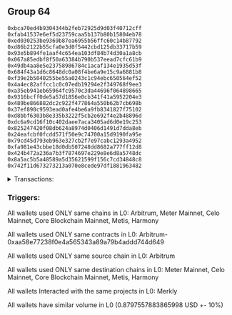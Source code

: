 ## Group 64

```0x1d8a3b4eeab8ccfd57d252b54900efe953a19b7f
0xbca70ed4b9304344b2feb72925d9d03f40712cff
0xfab41537e6ef5d23759caa5b137b80b15804eb78
0xed030253be9369b87ea6955b56ffc60c14b87792
0xd86b2122b55cfa0e3d0f5442cbd125db33717b59
0x93e5b894fe1aaf4c654ea103df84b74d30a1a8cb
0x067a85edbf8f50a63384b790b537eead7cfc61b9
0x49db4aa8e5e23758986784c1acaf134e1935d53f
0x684f43a1d6c8648dc0a08f4be6a9e15c9a6881b8
0xf39e2b5040255be55a0243c1c94ebc650564ef52
0x4a4ec82affcc1c0c07edb19294e2f349768f9ee3
0xa35eb941eb65964fc9570c3da44696f064898665
0x9316bcff0de5a57d1856e0cb341f41a5952204e3
0x489be866882dc2c922f477864a550b62b7cb698b
0x37ef890c9593ead0afe4be6a9fb8341827f75102
0xd8bbf6303b8e335b3222f5cb2e692f4e2b48896d
0xdc6a9cd16f10c402daee7aca3405ad6d0e19c253
0x825247420f08db624a8974d0406d1491d7dda8eb
0x24eafcbf0fcdd571f50e9c74700a15d9190fa95e
0x79cd45d793eb963e327cb2f7e97cabc1293a4952
0xfa981e43cbbe18d0db507248dd8682a777ff12d8
0x424b472a236a7b3f7874697e229e8e6d8a5748dc
0x8a5ac5b5a48589a5d35621599f156c7cd34848c8
0x742f11d673273213a070e8cede97df1881963482
```
<details>
<summary>Transactions:</summary>

Hashes: 

Wallet: 0x1d8a3b4eeab8ccfd57d252b54900efe953a19b7f

       Hash: 0xc077a51d9673b995c8db4a07ee62e2601b8fb456476d43d36a5d12500902e009
         - source chain: Arbitrum
         - destination chain: Meter Mainnet
         - project: Merkly
         - contract: 0xaa58e77238f0e4a565343a89a79b4addd744d649
         - value USD: 0.006605196525
       Hash: 0xaace255c69ac2a94cb3824bf603680ddc416a7542d366e6d3b246d9f14bfe275
         - source chain: Arbitrum
         - destination chain: Celo Mainnet
         - project: Merkly
         - contract: 0xaa58e77238f0e4a565343a89a79b4addd744d649
         - value USD: 0.0008074964137
       Hash: 0x46d36892050c1f425bacec1088b665b293eb86f634b815204ba0e106963ac003
         - source chain: Arbitrum
         - destination chain: Core Blockchain Mainnet
         - project: Merkly
         - contract: 0xaa58e77238f0e4a565343a89a79b4addd744d649
         - value USD: 0.004891479255
       Hash: 0xb21e0c381c6c2d71d8c41029585ea23461c870266cf2f209da46234a4d1de58f
         - source chain: Arbitrum
         - destination chain: Metis
         - project: Merkly
         - contract: 0xaa58e77238f0e4a565343a89a79b4addd744d649
         - value USD: 0.8672995114
       Hash: 0xbcc35312c35478f2efa0b5d661e87a845d06788681ce23ce2bed4a45d3b3464d
         - source chain: Arbitrum
         - destination chain: Harmony
         - project: Merkly
         - contract: 0xaa58e77238f0e4a565343a89a79b4addd744d649
         - value USD: 0.0001521047929
Wallet: 0xbca70ed4b9304344b2feb72925d9d03f40712cff

       Hash:0x6c196ca6b5412adf7e2fa5613d1253cace5c6d1c3655e3a81e3a90a3a62ca1bc
         - source chain: Arbitrum
         - destination chain: Meter Mainnet
         - project: Merkly
         - contract: 0xaa58e77238f0e4a565343a89a79b4addd744d649
         - value USD: 0.006607825086
       Hash:0x4293fa18a9f10eb9a368e206f4976e45ab0138532606ad1aee25cc4113cd8de4
         - source chain: Arbitrum
         - destination chain: Celo Mainnet
         - project: Merkly
         - contract: 0xaa58e77238f0e4a565343a89a79b4addd744d649
         - value USD: 0.0008182378623
       Hash:0x452571bfadf8f8d163aee535eeb381024444796cb5ee2ed02a27be7575a9e0a5
         - source chain: Arbitrum
         - destination chain: Core Blockchain Mainnet
         - project: Merkly
         - contract: 0xaa58e77238f0e4a565343a89a79b4addd744d649
         - value USD: 0.004900559535
       Hash:0xab7ee73a465317e02e5152073234a0dd56640678a48ab105ea2b2b20e113ed3c
         - source chain: Arbitrum
         - destination chain: Harmony
         - project: Merkly
         - contract: 0xaa58e77238f0e4a565343a89a79b4addd744d649
         - value USD: 0.0001521047929
       Hash:0xd81b0efe7750a5b50cfcb4f660c08d53c8d85d4c85630ccd9f10b9bfde226b1f
         - source chain: Arbitrum
         - destination chain: Metis
         - project: Merkly
         - contract: 0xaa58e77238f0e4a565343a89a79b4addd744d649
         - value USD: 0.8669206219
Wallet: 0xfab41537e6ef5d23759caa5b137b80b15804eb78

       Hash:0x504bc6a32f7789538ff2db9a050e7d1d4219fa57aec23a5a8ecc05a575d4df57
         - source chain: Arbitrum
         - destination chain: Meter Mainnet
         - project: Merkly
         - contract: 0xaa58e77238f0e4a565343a89a79b4addd744d649
         - value USD: 0.006603358503
       Hash:0x9c7103480fbd1a1060a873b44e22cf83a6f8d41abf1478015a2dec1e8c4a568e
         - source chain: Arbitrum
         - destination chain: Celo Mainnet
         - project: Merkly
         - contract: 0xaa58e77238f0e4a565343a89a79b4addd744d649
         - value USD: 0.0008071113635
       Hash:0x7af2aaf79ebce1d6962abe2d88a2c2ef32054c8fe883fd327461646839e8885a
         - source chain: Arbitrum
         - destination chain: Core Blockchain Mainnet
         - project: Merkly
         - contract: 0xaa58e77238f0e4a565343a89a79b4addd744d649
         - value USD: 0.004903808855
       Hash:0x6223f6387310d1163bea4a174f23d3a1dfa7050e13876ce59b72f51841c98fa9
         - source chain: Arbitrum
         - destination chain: Metis
         - project: Merkly
         - contract: 0xaa58e77238f0e4a565343a89a79b4addd744d649
         - value USD: 0.8646757802
       Hash:0xdd82b7e2bea41b6917aae5830fd9c5c6922ba4dd9075fe37871deac17446bd46
         - source chain: Arbitrum
         - destination chain: Harmony
         - project: Merkly
         - contract: 0xaa58e77238f0e4a565343a89a79b4addd744d649
         - value USD: 0.0001516882034
Wallet: 0xed030253be9369b87ea6955b56ffc60c14b87792

       Hash:0xec7f6363b805f9629c260d47ceda1f7c3d908d2f764ef415e48a9a7acaf6abf7
         - source chain: Arbitrum
         - destination chain: Meter Mainnet
         - project: Merkly
         - contract: 0xaa58e77238f0e4a565343a89a79b4addd744d649
         - value USD: 0.006603420361
       Hash:0x5abd5cb243b5e2d552f095d190d56ca88e26daadaa84e4ff5882794bbf52115c
         - source chain: Arbitrum
         - destination chain: Celo Mainnet
         - project: Merkly
         - contract: 0xaa58e77238f0e4a565343a89a79b4addd744d649
         - value USD: 0.0008069818448
       Hash:0xcaff6e1e4e6715648e8a1f86089368ae45e7f5f4b7b07ac8a85a0fa66fd4793b
         - source chain: Arbitrum
         - destination chain: Core Blockchain Mainnet
         - project: Merkly
         - contract: 0xaa58e77238f0e4a565343a89a79b4addd744d649
         - value USD: 0.004877009392
       Hash:0xe26fcd4a9e4ede3d3d7fbd778a0c6925746b57214c674acc29d6b8b21d93d2d4
         - source chain: Arbitrum
         - destination chain: Harmony
         - project: Merkly
         - contract: 0xaa58e77238f0e4a565343a89a79b4addd744d649
         - value USD: 0.0001521047929
       Hash:0x354b03b018b79f3c19634e6cb3f1db6e298acbde913389aff54206ee21f53fe6
         - source chain: Arbitrum
         - destination chain: Metis
         - project: Merkly
         - contract: 0xaa58e77238f0e4a565343a89a79b4addd744d649
         - value USD: 0.8653588831
Wallet: 0xd86b2122b55cfa0e3d0f5442cbd125db33717b59

       Hash:0x880e98387cfce01805fdbaff37ad1fbedc656d27a7cda5536e3829a8d8eaa98f
         - source chain: Arbitrum
         - destination chain: Meter Mainnet
         - project: Merkly
         - contract: 0xaa58e77238f0e4a565343a89a79b4addd744d649
         - value USD: 0.006622849585
       Hash:0xc6c879f302c3ec17c40f9a5f56cf92132d15d51f63ceda71293cae2cbf8e3358
         - source chain: Arbitrum
         - destination chain: Celo Mainnet
         - project: Merkly
         - contract: 0xaa58e77238f0e4a565343a89a79b4addd744d649
         - value USD: 0.000812206508
       Hash:0x097036233f4932b644a1f8e6c5f12e4a52dc22b94a34f08233d8ba101f020260
         - source chain: Arbitrum
         - destination chain: Core Blockchain Mainnet
         - project: Merkly
         - contract: 0xaa58e77238f0e4a565343a89a79b4addd744d649
         - value USD: 0.004906799487
       Hash:0x391b6d894355398eb8fd283e94bb7a87d4b99e2a6b38315edf5da7cda6cf1aee
         - source chain: Arbitrum
         - destination chain: Core Blockchain Mainnet
         - project: Merkly
         - contract: 0xaa58e77238f0e4a565343a89a79b4addd744d649
         - value USD: 0.00489054088
       Hash:0x264b8e8622c26061733fd4098f3b0758573cedc4fc4caddae2bffd93d9a5c052
         - source chain: Arbitrum
         - destination chain: Harmony
         - project: Merkly
         - contract: 0xaa58e77238f0e4a565343a89a79b4addd744d649
         - value USD: 0.0001522755016
       Hash:0xb988b7a5d7fcddfa20f81d637ee841d913555487c1731f84ba6be5fa6a724f5f
         - source chain: Arbitrum
         - destination chain: Metis
         - project: Merkly
         - contract: 0xaa58e77238f0e4a565343a89a79b4addd744d649
         - value USD: 0.8659858305
Wallet: 0x93e5b894fe1aaf4c654ea103df84b74d30a1a8cb

       Hash:0x4dc343fa9551f80610ac67f7936a0911a4a46a7dd70611fd1b9343ddb85251d8
         - source chain: Arbitrum
         - destination chain: Meter Mainnet
         - project: Merkly
         - contract: 0xaa58e77238f0e4a565343a89a79b4addd744d649
         - value USD: 0.006603203443
       Hash:0xbdb0678def02f15a44b396b75c3c576f937c61cb9ae7c89e32300d797caa87f0
         - source chain: Arbitrum
         - destination chain: Celo Mainnet
         - project: Merkly
         - contract: 0xaa58e77238f0e4a565343a89a79b4addd744d649
         - value USD: 0.0008078664029
       Hash:0x7fb4e6828e979dd1b09534e50c0c5606174c721e29732e9afac4719992c7b3e1
         - source chain: Arbitrum
         - destination chain: Core Blockchain Mainnet
         - project: Merkly
         - contract: 0xaa58e77238f0e4a565343a89a79b4addd744d649
         - value USD: 0.004877009392
       Hash:0xe542b9ae1c1dce70bb03494a144f555d7a83818469a7ce16a3dfb4ca1c56d4b8
         - source chain: Arbitrum
         - destination chain: Core Blockchain Mainnet
         - project: Merkly
         - contract: 0xaa58e77238f0e4a565343a89a79b4addd744d649
         - value USD: 0.004883718491
       Hash:0xef2749bfec7f02b6cd1f868c56d0add4fb119325262a97e494f7b5cc3a3902a7
         - source chain: Arbitrum
         - destination chain: Metis
         - project: Merkly
         - contract: 0xaa58e77238f0e4a565343a89a79b4addd744d649
         - value USD: 0.8686367369
       Hash:0xd6f53ca5bf165405ece76d2e2eec970f882be36c65b5ef240efad5d95aed10ee
         - source chain: Arbitrum
         - destination chain: Harmony
         - project: Merkly
         - contract: 0xaa58e77238f0e4a565343a89a79b4addd744d649
         - value USD: 0.0001521047929
Wallet: 0x067a85edbf8f50a63384b790b537eead7cfc61b9

       Hash:0xb94d9991c763bc085608d97a9e50fb72f5065bf99b2733470e962b94ab043936
         - source chain: Arbitrum
         - destination chain: Meter Mainnet
         - project: Merkly
         - contract: 0xaa58e77238f0e4a565343a89a79b4addd744d649
         - value USD: 0.006603203443
       Hash:0x72311706c7e48c91c7a8798963abaf16999ed5aee89fdc26064577afc0d0790b
         - source chain: Arbitrum
         - destination chain: Celo Mainnet
         - project: Merkly
         - contract: 0xaa58e77238f0e4a565343a89a79b4addd744d649
         - value USD: 0.0008205486246
       Hash:0xbffb663e918310eadb216ec2f1c350681f861e7255e973fb4aef7f4be6defd39
         - source chain: Arbitrum
         - destination chain: Core Blockchain Mainnet
         - project: Merkly
         - contract: 0xaa58e77238f0e4a565343a89a79b4addd744d649
         - value USD: 0.004903808855
       Hash:0xb64e2b73edb68159ef7089fdc36b7a8321e76c8fd2a90b2c3acfab8899edfef7
         - source chain: Arbitrum
         - destination chain: Core Blockchain Mainnet
         - project: Merkly
         - contract: 0xaa58e77238f0e4a565343a89a79b4addd744d649
         - value USD: 0.004896886077
       Hash:0xd5c210e53135649dc296b8d6c9bbf2dcce84c06493148807ef8a5399dc51e200
         - source chain: Arbitrum
         - destination chain: Metis
         - project: Merkly
         - contract: 0xaa58e77238f0e4a565343a89a79b4addd744d649
         - value USD: 0.8670656319
       Hash:0xc604648a4c323a18015fc8abb1cff0f2b0057d55890c00309631e8cb27334774
         - source chain: Arbitrum
         - destination chain: Harmony
         - project: Merkly
         - contract: 0xaa58e77238f0e4a565343a89a79b4addd744d649
         - value USD: 0.0001518438297
Wallet: 0x49db4aa8e5e23758986784c1acaf134e1935d53f

       Hash:0xa90b312b6ae4ffa4d1b9a5bff50e4b6df88cf20c2bee6159b6c0e4139bf74de4
         - source chain: Arbitrum
         - destination chain: Meter Mainnet
         - project: Merkly
         - contract: 0xaa58e77238f0e4a565343a89a79b4addd744d649
         - value USD: 0.006612382089
       Hash:0xfb94a1abf3f07035807d9f68fd2a90a9de8d52a9525b8ee968b4eefa18957460
         - source chain: Arbitrum
         - destination chain: Celo Mainnet
         - project: Merkly
         - contract: 0xaa58e77238f0e4a565343a89a79b4addd744d649
         - value USD: 0.0008174924704
       Hash:0xbb8557292152e3ff0a401c3d3f38cf6017c358cb2d1e8b71e988a5e969101b43
         - source chain: Arbitrum
         - destination chain: Core Blockchain Mainnet
         - project: Merkly
         - contract: 0xaa58e77238f0e4a565343a89a79b4addd744d649
         - value USD: 0.004900017328
       Hash:0xd80d6c0111621baa2d38bfaecb2bcc58418dedb0606d4591cde35c3822570ab0
         - source chain: Arbitrum
         - destination chain: Core Blockchain Mainnet
         - project: Merkly
         - contract: 0xaa58e77238f0e4a565343a89a79b4addd744d649
         - value USD: 0.004892641143
       Hash:0xf622d531c80fc70f8564d73c470207f1a424585816b803fe71f7911508fa64c7
         - source chain: Arbitrum
         - destination chain: Harmony
         - project: Merkly
         - contract: 0xaa58e77238f0e4a565343a89a79b4addd744d649
         - value USD: 0.0001521047929
       Hash:0x6bbe15253069e98eba1cb97b2878ad21935127b3ceb7b10037b04b4ffc90831a
         - source chain: Arbitrum
         - destination chain: Metis
         - project: Merkly
         - contract: 0xaa58e77238f0e4a565343a89a79b4addd744d649
         - value USD: 0.8643086142
Wallet: 0x684f43a1d6c8648dc0a08f4be6a9e15c9a6881b8

       Hash:0xe315200d70bee9dcb2f52633803fca7e23f57d97113aea4aacb98b1c540caaf8
         - source chain: Arbitrum
         - destination chain: Meter Mainnet
         - project: Merkly
         - contract: 0xaa58e77238f0e4a565343a89a79b4addd744d649
         - value USD: 0.006612382089
       Hash:0x4ae2cd58b9979bd15033b7d504820967500df48bf7d2d25240400bf76be9db1b
         - source chain: Arbitrum
         - destination chain: Celo Mainnet
         - project: Merkly
         - contract: 0xaa58e77238f0e4a565343a89a79b4addd744d649
         - value USD: 0.0008191727058
       Hash:0xa6136f5a1aa2eedb8fa866395fcd1ee9bc3a278688c140ba239a800cde68840a
         - source chain: Arbitrum
         - destination chain: Core Blockchain Mainnet
         - project: Merkly
         - contract: 0xaa58e77238f0e4a565343a89a79b4addd744d649
         - value USD: 0.004908975211
       Hash:0x85a949d9ca1543a1c19ef2219048d8bc5e26b2dbde9af7d9baa1879d0126b936
         - source chain: Arbitrum
         - destination chain: Core Blockchain Mainnet
         - project: Merkly
         - contract: 0xaa58e77238f0e4a565343a89a79b4addd744d649
         - value USD: 0.004900278761
       Hash:0xee1df023911c28cfd3fb5e8db37b782f80a9f5a10965ca60e86a74ba9e24c301
         - source chain: Arbitrum
         - destination chain: Metis
         - project: Merkly
         - contract: 0xaa58e77238f0e4a565343a89a79b4addd744d649
         - value USD: 0.8642912093
       Hash:0x320705482521a7196aa807a207adf37fb47676c630e29be132ec2595d85e36c4
         - source chain: Arbitrum
         - destination chain: Harmony
         - project: Merkly
         - contract: 0xaa58e77238f0e4a565343a89a79b4addd744d649
         - value USD: 0.0001518438297
Wallet: 0xf39e2b5040255be55a0243c1c94ebc650564ef52

       Hash:0xff385a35680bc0a925d8383e487c06d84ac2fc6af59794a192b12ebe6e96fbe9
         - source chain: Arbitrum
         - destination chain: Meter Mainnet
         - project: Merkly
         - contract: 0xaa58e77238f0e4a565343a89a79b4addd744d649
         - value USD: 0.006612382089
       Hash:0x7109efabbd62596c648fa1ad6b66db09273559245cb8e9fa3955f617d6d42cc8
         - source chain: Arbitrum
         - destination chain: Celo Mainnet
         - project: Merkly
         - contract: 0xaa58e77238f0e4a565343a89a79b4addd744d649
         - value USD: 0.0008076852155
       Hash:0xb8a7c7bccab6075224961ee655e535d4688f6da25bfda962d841377f5e8c8e48
         - source chain: Arbitrum
         - destination chain: Core Blockchain Mainnet
         - project: Merkly
         - contract: 0xaa58e77238f0e4a565343a89a79b4addd744d649
         - value USD: 0.004897330888
       Hash:0xd06a9f8f9072905af8f680b421c5c86c9be07e38e3ac5966df2281c55d4fad4f
         - source chain: Arbitrum
         - destination chain: Core Blockchain Mainnet
         - project: Merkly
         - contract: 0xaa58e77238f0e4a565343a89a79b4addd744d649
         - value USD: 0.004906799487
       Hash:0x957093e42f77ce162eb8b6641c912930bd6efcbeef32cc4727e0db9320e1b6ca
         - source chain: Arbitrum
         - destination chain: Metis
         - project: Merkly
         - contract: 0xaa58e77238f0e4a565343a89a79b4addd744d649
         - value USD: 0.8675255364
       Hash:0x4390a52c4a78ce24e973a9bed775f0f98814f88315192730f04dda2a2535403d
         - source chain: Arbitrum
         - destination chain: Harmony
         - project: Merkly
         - contract: 0xaa58e77238f0e4a565343a89a79b4addd744d649
         - value USD: 0.0001518438297
Wallet: 0x4a4ec82affcc1c0c07edb19294e2f349768f9ee3

       Hash:0x669bbf076b9898937362557a7b9f5e2ace28e01346250e378903306bb3548e84
         - source chain: Arbitrum
         - destination chain: Meter Mainnet
         - project: Merkly
         - contract: 0xaa58e77238f0e4a565343a89a79b4addd744d649
         - value USD: 0.006607825086
       Hash:0xe3d420f708706535cb7d7979127b24c546d3a83c24d642bfbfe616ef1e752d4f
         - source chain: Arbitrum
         - destination chain: Celo Mainnet
         - project: Merkly
         - contract: 0xaa58e77238f0e4a565343a89a79b4addd744d649
         - value USD: 0.0008139866937
       Hash:0x5e5e8f341f7a8b5794a5a743db65781292d4486dd3f0a69ec66a9ddfd1355eff
         - source chain: Arbitrum
         - destination chain: Core Blockchain Mainnet
         - project: Merkly
         - contract: 0xaa58e77238f0e4a565343a89a79b4addd744d649
         - value USD: 0.004900559535
       Hash:0xc9a0b2a838d75f9e5b34e205a788e8f3dfda17b0eef308222406eff52bd42ee4
         - source chain: Arbitrum
         - destination chain: Core Blockchain Mainnet
         - project: Merkly
         - contract: 0xaa58e77238f0e4a565343a89a79b4addd744d649
         - value USD: 0.004897013778
       Hash:0x8d1ab7cd74236210f5250f35f66f5518e4cef230f78a3c008e787e66648953e2
         - source chain: Arbitrum
         - destination chain: Metis
         - project: Merkly
         - contract: 0xaa58e77238f0e4a565343a89a79b4addd744d649
         - value USD: 0.8643086142
       Hash:0xc2b38160df74e6100968fd78e38d7e0fe68a604c731db6fedc665b7ad030c0d0
         - source chain: Arbitrum
         - destination chain: Harmony
         - project: Merkly
         - contract: 0xaa58e77238f0e4a565343a89a79b4addd744d649
         - value USD: 0.0001516882034
Wallet: 0xa35eb941eb65964fc9570c3da44696f064898665

       Hash:0x48d1e06fbf7ef1ead2b23910687bbf21a89bf216e5f08e0f9247e7ec5fd609f5
         - source chain: Arbitrum
         - destination chain: Meter Mainnet
         - project: Merkly
         - contract: 0xaa58e77238f0e4a565343a89a79b4addd744d649
         - value USD: 0.006607825086
       Hash:0xe024e7de99edec31801dfd196534888455d2e63071b7823bf1ecd9d63e93c099
         - source chain: Arbitrum
         - destination chain: Celo Mainnet
         - project: Merkly
         - contract: 0xaa58e77238f0e4a565343a89a79b4addd744d649
         - value USD: 0.0008205486246
       Hash:0x63158ccf1b063474276a377ecddf2060b72125517d0c98ad8d725bb845a46a56
         - source chain: Arbitrum
         - destination chain: Core Blockchain Mainnet
         - project: Merkly
         - contract: 0xaa58e77238f0e4a565343a89a79b4addd744d649
         - value USD: 0.004904638041
       Hash:0x7fcb7e78d23257f73bd357306db9f6b278622d0c015eb27a9b41bf23f6823aba
         - source chain: Arbitrum
         - destination chain: Core Blockchain Mainnet
         - project: Merkly
         - contract: 0xaa58e77238f0e4a565343a89a79b4addd744d649
         - value USD: 0.00490513108
       Hash:0x261e76ace33e7706fc862c21ea71f1329aa1a3ca93beb1f0d9454c0384c44d87
         - source chain: Arbitrum
         - destination chain: Harmony
         - project: Merkly
         - contract: 0xaa58e77238f0e4a565343a89a79b4addd744d649
         - value USD: 0.0001521047929
       Hash:0x6bc3e7b68cb1422b07ceb74724c14bba061ccc721fb44c2d85b856c2cc715806
         - source chain: Arbitrum
         - destination chain: Metis
         - project: Merkly
         - contract: 0xaa58e77238f0e4a565343a89a79b4addd744d649
         - value USD: 0.8652724451
Wallet: 0x9316bcff0de5a57d1856e0cb341f41a5952204e3

       Hash:0x9a4e632ac2b28f4e8f3b2329ffc5f7315edf929aec2640b5a0d01c77cb315107
         - source chain: Arbitrum
         - destination chain: Meter Mainnet
         - project: Merkly
         - contract: 0xaa58e77238f0e4a565343a89a79b4addd744d649
         - value USD: 0.006607825086
       Hash:0xdbdf64ff06a0135055f2c5c948f76697bcd93b55798dd336967398e06f0a412a
         - source chain: Arbitrum
         - destination chain: Celo Mainnet
         - project: Merkly
         - contract: 0xaa58e77238f0e4a565343a89a79b4addd744d649
         - value USD: 0.0008090058865
       Hash:0xfc53a7b6581a5a511039d5e120f25a5b36631f50d860d59833a4215592e1faae
         - source chain: Arbitrum
         - destination chain: Core Blockchain Mainnet
         - project: Merkly
         - contract: 0xaa58e77238f0e4a565343a89a79b4addd744d649
         - value USD: 0.004899659378
       Hash:0x301f5b23ec464c615d971bc0663c3ccdd6e1d1d0daa285bf98d8579562c1dbd5
         - source chain: Arbitrum
         - destination chain: Core Blockchain Mainnet
         - project: Merkly
         - contract: 0xaa58e77238f0e4a565343a89a79b4addd744d649
         - value USD: 0.004875955751
       Hash:0xaee717e1830c4aa3abc748fed1611c676c4befe1610cb8e9f66f4b4fe96a8408
         - source chain: Arbitrum
         - destination chain: Harmony
         - project: Merkly
         - contract: 0xaa58e77238f0e4a565343a89a79b4addd744d649
         - value USD: 0.0001518438297
       Hash:0xb44241cb0e61ef6af2f3c5493a87ce80df54bd4e623a7357fd82856d0c48e1c9
         - source chain: Arbitrum
         - destination chain: Metis
         - project: Merkly
         - contract: 0xaa58e77238f0e4a565343a89a79b4addd744d649
         - value USD: 0.8672125097
Wallet: 0x489be866882dc2c922f477864a550b62b7cb698b

       Hash:0xa91a73f0be50e5e20e48f11355bff2f495a49a4a56d114f53a65dd1826a1b5e1
         - source chain: Arbitrum
         - destination chain: Meter Mainnet
         - project: Merkly
         - contract: 0xaa58e77238f0e4a565343a89a79b4addd744d649
         - value USD: 0.006603358503
       Hash:0x3dde63343af4b7de427bae28bb19dd49fcd7287981fdd30f9b373cd040155cb2
         - source chain: Arbitrum
         - destination chain: Celo Mainnet
         - project: Merkly
         - contract: 0xaa58e77238f0e4a565343a89a79b4addd744d649
         - value USD: 0.0008060546963
       Hash:0xe65f064d1c54543871430872e52850135e83f2f80b5256a2e078aeccfb7079ec
         - source chain: Arbitrum
         - destination chain: Core Blockchain Mainnet
         - project: Merkly
         - contract: 0xaa58e77238f0e4a565343a89a79b4addd744d649
         - value USD: 0.004876139166
       Hash:0x690724516dbf1c051c03fd1d499953241f959cc2c56c92b1fa5a26ef7d975fea
         - source chain: Arbitrum
         - destination chain: Core Blockchain Mainnet
         - project: Merkly
         - contract: 0xaa58e77238f0e4a565343a89a79b4addd744d649
         - value USD: 0.004875243892
       Hash:0x8143707f545f91a69224b0eaa7322c9799fb86a7c560aaf04d1dfa2ade569ec2
         - source chain: Arbitrum
         - destination chain: Harmony
         - project: Merkly
         - contract: 0xaa58e77238f0e4a565343a89a79b4addd744d649
         - value USD: 0.0001522755016
       Hash:0xc0380c28e78b9d8a70b023abaf4e443e137879772e2b83809f4daf63ef4a0cca
         - source chain: Arbitrum
         - destination chain: Metis
         - project: Merkly
         - contract: 0xaa58e77238f0e4a565343a89a79b4addd744d649
         - value USD: 0.8638627606
Wallet: 0x37ef890c9593ead0afe4be6a9fb8341827f75102

       Hash:0xe5219af5cdbc7a36bcae783ff15731bc56527ef457e80cefd7f9b3064b8792df
         - source chain: Arbitrum
         - destination chain: Meter Mainnet
         - project: Merkly
         - contract: 0xaa58e77238f0e4a565343a89a79b4addd744d649
         - value USD: 0.006603358503
       Hash:0x72949a9c95ff1e65054fd3808b2a565b915cf6baf4f007143ca042ecc3fda4e3
         - source chain: Arbitrum
         - destination chain: Celo Mainnet
         - project: Merkly
         - contract: 0xaa58e77238f0e4a565343a89a79b4addd744d649
         - value USD: 0.0008174924704
       Hash:0xa9f3ec6eef744281b8d35ccb59d5a112969ef4933a52c850215c930af8520506
         - source chain: Arbitrum
         - destination chain: Core Blockchain Mainnet
         - project: Merkly
         - contract: 0xaa58e77238f0e4a565343a89a79b4addd744d649
         - value USD: 0.004908975211
       Hash:0xd51391cc37d31b55a73b46323da5f7567885a8049e886673074d87c0e55498bf
         - source chain: Arbitrum
         - destination chain: Core Blockchain Mainnet
         - project: Merkly
         - contract: 0xaa58e77238f0e4a565343a89a79b4addd744d649
         - value USD: 0.004880466203
       Hash:0xa6c76b7522b76116be3719ce93b5bedafde2dcd6bb88f1b935761b12bb9c9d5a
         - source chain: Arbitrum
         - destination chain: Harmony
         - project: Merkly
         - contract: 0xaa58e77238f0e4a565343a89a79b4addd744d649
         - value USD: 0.0001522755016
       Hash:0xaea0ed6b6ff06e047985e31f858c6b533292ad002b5ba09f9467726adff3969a
         - source chain: Arbitrum
         - destination chain: Metis
         - project: Merkly
         - contract: 0xaa58e77238f0e4a565343a89a79b4addd744d649
         - value USD: 0.8670656319
Wallet: 0xd8bbf6303b8e335b3222f5cb2e692f4e2b48896d

       Hash:0x03b3af81f381a4c2b259d930be2679245786937519692b81b60630c05e04b267
         - source chain: Arbitrum
         - destination chain: Meter Mainnet
         - project: Merkly
         - contract: 0xaa58e77238f0e4a565343a89a79b4addd744d649
         - value USD: 0.00660644252
       Hash:0xad2542b961630e982849367619d5e09e3a517d9fbf8d1c1d45509a2fb5a6cd45
         - source chain: Arbitrum
         - destination chain: Celo Mainnet
         - project: Merkly
         - contract: 0xaa58e77238f0e4a565343a89a79b4addd744d649
         - value USD: 0.0008069818448
       Hash:0x203233b10154bb5268c3a0deb432b87942d7783c929fa5fbe582066aee9c474d
         - source chain: Arbitrum
         - destination chain: Core Blockchain Mainnet
         - project: Merkly
         - contract: 0xaa58e77238f0e4a565343a89a79b4addd744d649
         - value USD: 0.00489054088
       Hash:0xdb9e4137b5947aa571c08fea326f219546ed3c495ab28fab4844d55ed8009db2
         - source chain: Arbitrum
         - destination chain: Core Blockchain Mainnet
         - project: Merkly
         - contract: 0xaa58e77238f0e4a565343a89a79b4addd744d649
         - value USD: 0.004890555971
       Hash:0x188f1d56155bdc7e9737dd437899d273a29b2c21ae01c80f93f19a9c27c8e38d
         - source chain: Arbitrum
         - destination chain: Harmony
         - project: Merkly
         - contract: 0xaa58e77238f0e4a565343a89a79b4addd744d649
         - value USD: 0.0001521047929
       Hash:0x649578b6f421b6ec25927ca4675f43231d64937adb0dc94de33af954fda9d04c
         - source chain: Arbitrum
         - destination chain: Metis
         - project: Merkly
         - contract: 0xaa58e77238f0e4a565343a89a79b4addd744d649
         - value USD: 0.8658908086
Wallet: 0xdc6a9cd16f10c402daee7aca3405ad6d0e19c253

       Hash:0x5a6037a4a27e4e3e98794239320e3769f16834d155bc7eddd56cce928eadd8fd
         - source chain: Arbitrum
         - destination chain: Meter Mainnet
         - project: Merkly
         - contract: 0xaa58e77238f0e4a565343a89a79b4addd744d649
         - value USD: 0.00660644252
       Hash:0xfaecd62e723657aa58170ca09ba2f68d0ad926c15fb48a53ecf1b04b9a09dabf
         - source chain: Arbitrum
         - destination chain: Celo Mainnet
         - project: Merkly
         - contract: 0xaa58e77238f0e4a565343a89a79b4addd744d649
         - value USD: 0.0008150211867
       Hash:0x4e1d8b44f346e0b7e629d812cfe6166f5e68f233110ddd7518ce3694a57102af
         - source chain: Arbitrum
         - destination chain: Core Blockchain Mainnet
         - project: Merkly
         - contract: 0xaa58e77238f0e4a565343a89a79b4addd744d649
         - value USD: 0.00490513108
       Hash:0xf9b4abe315561921981a48d700e24b110ea942b99156fa23ed9eb723f52ee6e1
         - source chain: Arbitrum
         - destination chain: Core Blockchain Mainnet
         - project: Merkly
         - contract: 0xaa58e77238f0e4a565343a89a79b4addd744d649
         - value USD: 0.004899584515
       Hash:0x050472b99a76d18052d61e34d8f9c537d624b61574a78ad3cf4b6685f69fc883
         - source chain: Arbitrum
         - destination chain: Metis
         - project: Merkly
         - contract: 0xaa58e77238f0e4a565343a89a79b4addd744d649
         - value USD: 0.877090888
       Hash:0x1aab69df569f26732126523a24837dcc1a124e1104ff2dacfe6bf9d577403851
         - source chain: Arbitrum
         - destination chain: Harmony
         - project: Merkly
         - contract: 0xaa58e77238f0e4a565343a89a79b4addd744d649
         - value USD: 0.0001522755016
Wallet: 0x825247420f08db624a8974d0406d1491d7dda8eb

       Hash:0x5285c89d8ed6242cb2fb1197a40c08fb283d8f7b067e91cde954656f86918f63
         - source chain: Arbitrum
         - destination chain: Meter Mainnet
         - project: Merkly
         - contract: 0xaa58e77238f0e4a565343a89a79b4addd744d649
         - value USD: 0.006603420361
       Hash:0x3e91403ff49009402991d1b09aae38a8b39521d3d275385ed413c97159049e71
         - source chain: Arbitrum
         - destination chain: Celo Mainnet
         - project: Merkly
         - contract: 0xaa58e77238f0e4a565343a89a79b4addd744d649
         - value USD: 0.0008076852155
       Hash:0xdaff89151f4c2b9bbf3f156c4ef675741c64162e0388483e14fbdaed4e1b4e66
         - source chain: Arbitrum
         - destination chain: Core Blockchain Mainnet
         - project: Merkly
         - contract: 0xaa58e77238f0e4a565343a89a79b4addd744d649
         - value USD: 0.004901510452
       Hash:0xfc5194fdd3caf02a0e59f224a96ced9f70cebf3a3844a5bde653de3aef1274f6
         - source chain: Arbitrum
         - destination chain: Core Blockchain Mainnet
         - project: Merkly
         - contract: 0xaa58e77238f0e4a565343a89a79b4addd744d649
         - value USD: 0.004899400555
       Hash:0x8a8a17f802749b3a14803cb1bc0bc9857f384eb7353fa8c35f99637cfbe86f33
         - source chain: Arbitrum
         - destination chain: Metis
         - project: Merkly
         - contract: 0xaa58e77238f0e4a565343a89a79b4addd744d649
         - value USD: 0.8775307411
       Hash:0xd711fbe9b1a97fa749997915df38cf5d36f050599c26c9fa80a31ba511f1ddd5
         - source chain: Arbitrum
         - destination chain: Harmony
         - project: Merkly
         - contract: 0xaa58e77238f0e4a565343a89a79b4addd744d649
         - value USD: 0.0001516882034
Wallet: 0x24eafcbf0fcdd571f50e9c74700a15d9190fa95e

       Hash:0x8137673c1bc8b8ae87f3459a9f5aff3e13b80574941cce7e742f2ca7fe183040
         - source chain: Arbitrum
         - destination chain: Meter Mainnet
         - project: Merkly
         - contract: 0xaa58e77238f0e4a565343a89a79b4addd744d649
         - value USD: 0.006604082522
       Hash:0xe6c642ed30cc9f0eccfd1c5ff35eb833e6ab1c906d6b957dadb9d6eb2be2ca0c
         - source chain: Arbitrum
         - destination chain: Celo Mainnet
         - project: Merkly
         - contract: 0xaa58e77238f0e4a565343a89a79b4addd744d649
         - value USD: 0.0008159191072
       Hash:0x5ac786dad3581749949d105ce06b051b390814a51c7f2f336307c8e3e90bb4c9
         - source chain: Arbitrum
         - destination chain: Core Blockchain Mainnet
         - project: Merkly
         - contract: 0xaa58e77238f0e4a565343a89a79b4addd744d649
         - value USD: 0.004901510452
       Hash:0x3c8d09dadae3606712594ae0a68b4882e03df1b0576f19e1267dbbd0f7c76d43
         - source chain: Arbitrum
         - destination chain: Core Blockchain Mainnet
         - project: Merkly
         - contract: 0xaa58e77238f0e4a565343a89a79b4addd744d649
         - value USD: 0.004911103179
       Hash:0x860474059e4daf89b3aae4e46ca07233c0905059e45e5fc3f477803a86518223
         - source chain: Arbitrum
         - destination chain: Harmony
         - project: Merkly
         - contract: 0xaa58e77238f0e4a565343a89a79b4addd744d649
         - value USD: 0.0001522755016
       Hash:0x917baa7da8c1dadb29f46bd1bd4de8393fb32b042a4d737721a91616b06f01bf
         - source chain: Arbitrum
         - destination chain: Metis
         - project: Merkly
         - contract: 0xaa58e77238f0e4a565343a89a79b4addd744d649
         - value USD: 0.8672995114
Wallet: 0x79cd45d793eb963e327cb2f7e97cabc1293a4952

       Hash:0x3b3187ebecdc7dc3655bbe7336e8ed98f031baface6518a590a476618e84065f
         - source chain: Arbitrum
         - destination chain: Meter Mainnet
         - project: Merkly
         - contract: 0xaa58e77238f0e4a565343a89a79b4addd744d649
         - value USD: 0.006604082522
       Hash:0xd199902e68fb170a978ba3197645609aefbbcc4af90bfac1d4e8435b9e9dae7b
         - source chain: Arbitrum
         - destination chain: Celo Mainnet
         - project: Merkly
         - contract: 0xaa58e77238f0e4a565343a89a79b4addd744d649
         - value USD: 0.0008090401227
       Hash:0x04a22a29b636707f2c98cde128066f731b7641928b7eef7802978f361642c482
         - source chain: Arbitrum
         - destination chain: Core Blockchain Mainnet
         - project: Merkly
         - contract: 0xaa58e77238f0e4a565343a89a79b4addd744d649
         - value USD: 0.004891344338
       Hash:0x8a2052e2aa2381e6fd5d97aaceae4972ddc19bfe1b38818e4eeaedb8dfb3f17e
         - source chain: Arbitrum
         - destination chain: Core Blockchain Mainnet
         - project: Merkly
         - contract: 0xaa58e77238f0e4a565343a89a79b4addd744d649
         - value USD: 0.00487977024
       Hash:0x93f2bf46ad18ed018edda93aac18958e805e0129b7f2756bf537c9930225ffe6
         - source chain: Arbitrum
         - destination chain: Harmony
         - project: Merkly
         - contract: 0xaa58e77238f0e4a565343a89a79b4addd744d649
         - value USD: 0.0001522755016
       Hash:0x7138e94ae04190ef6890cf4c14d6b5b3e0618a2c6d8f9eeb00264c2249bbe714
         - source chain: Arbitrum
         - destination chain: Metis
         - project: Merkly
         - contract: 0xaa58e77238f0e4a565343a89a79b4addd744d649
         - value USD: 0.8641712657
Wallet: 0xfa981e43cbbe18d0db507248dd8682a777ff12d8

       Hash:0x857ff27ce55931c3bdf1c848d02b3a9fc820b9af488450a62a3f3924974f56f8
         - source chain: Arbitrum
         - destination chain: Meter Mainnet
         - project: Merkly
         - contract: 0xaa58e77238f0e4a565343a89a79b4addd744d649
         - value USD: 0.006601430841
       Hash:0x0d72aa1d14e8115e221c39e34f490b737da030b79e827b3d83a697db71fbc852
         - source chain: Arbitrum
         - destination chain: Celo Mainnet
         - project: Merkly
         - contract: 0xaa58e77238f0e4a565343a89a79b4addd744d649
         - value USD: 0.0008206264265
       Hash:0xa0ca03c79cdf4e35f6f292687ae5741dabc1d8ded8b5f7fb069c0e8a69983634
         - source chain: Arbitrum
         - destination chain: Core Blockchain Mainnet
         - project: Merkly
         - contract: 0xaa58e77238f0e4a565343a89a79b4addd744d649
         - value USD: 0.004894598327
       Hash:0xeed6a63847cf47fb33a13f4c244e41b22254ff20fd7730958d3aeb94f2d82877
         - source chain: Arbitrum
         - destination chain: Core Blockchain Mainnet
         - project: Merkly
         - contract: 0xaa58e77238f0e4a565343a89a79b4addd744d649
         - value USD: 0.004887249462
       Hash:0x016e166a7cf8fadb41c47b4202960f4d1c0f72d606f1d8ca9ac19dd6fb00b69f
         - source chain: Arbitrum
         - destination chain: Metis
         - project: Merkly
         - contract: 0xaa58e77238f0e4a565343a89a79b4addd744d649
         - value USD: 0.8774060542
       Hash:0xc1bbf2abb30479c4edbf04820b5bbe6fcbbc41bd2ddca7b4c6436fd7fcd99932
         - source chain: Arbitrum
         - destination chain: Harmony
         - project: Merkly
         - contract: 0xaa58e77238f0e4a565343a89a79b4addd744d649
         - value USD: 0.0001521047929
Wallet: 0x424b472a236a7b3f7874697e229e8e6d8a5748dc

       Hash:0x892476b3674d324a1ef00eaff581e3e240107117005b43af4938c2451b15c88c
         - source chain: Arbitrum
         - destination chain: Meter Mainnet
         - project: Merkly
         - contract: 0xaa58e77238f0e4a565343a89a79b4addd744d649
         - value USD: 0.006601430841
       Hash:0xea242abad83fd3750250cbb799bb5ed9242fa0c0ceea0f1a1a35ccc4ab69f171
         - source chain: Arbitrum
         - destination chain: Celo Mainnet
         - project: Merkly
         - contract: 0xaa58e77238f0e4a565343a89a79b4addd744d649
         - value USD: 0.0008144506607
       Hash:0xb1ce35f8ae6420ae3a8eda5c5ded1b9a96c438cda8e887db8e51c235ef5c366d
         - source chain: Arbitrum
         - destination chain: Core Blockchain Mainnet
         - project: Merkly
         - contract: 0xaa58e77238f0e4a565343a89a79b4addd744d649
         - value USD: 0.004874073893
       Hash:0x52a7525095125886ebde3cae4c4a3f845a6911c1ffdcf21a4b5362ce06fc04be
         - source chain: Arbitrum
         - destination chain: Core Blockchain Mainnet
         - project: Merkly
         - contract: 0xaa58e77238f0e4a565343a89a79b4addd744d649
         - value USD: 0.004874073893
       Hash:0xe955ac89add6e4011ce2e631cfc09151f4742b6a805fad4371db926128aa9e26
         - source chain: Arbitrum
         - destination chain: Harmony
         - project: Merkly
         - contract: 0xaa58e77238f0e4a565343a89a79b4addd744d649
         - value USD: 0.0001522755016
       Hash:0x7c5d199769317e6a17457723874c25dc43537bf479b020e95f77cb5946dd6e2d
         - source chain: Arbitrum
         - destination chain: Metis
         - project: Merkly
         - contract: 0xaa58e77238f0e4a565343a89a79b4addd744d649
         - value USD: 0.867237679
Wallet: 0x8a5ac5b5a48589a5d35621599f156c7cd34848c8

       Hash:0xc67ee44f490a9ac2dee66b328b8786b497e4aeb94ac6e8c069f41479aeac9a6d
         - source chain: Arbitrum
         - destination chain: Meter Mainnet
         - project: Merkly
         - contract: 0xaa58e77238f0e4a565343a89a79b4addd744d649
         - value USD: 0.006603927301
       Hash:0x52fa05300d49de1fdafbe495f150fc51a0ed8d7771ba1742c6b235f57e95177b
         - source chain: Arbitrum
         - destination chain: Celo Mainnet
         - project: Merkly
         - contract: 0xaa58e77238f0e4a565343a89a79b4addd744d649
         - value USD: 0.0008082274752
       Hash:0x47736c5e9b4735d491f3d90290a893f0bd6088aaa4297bd603efedaf39d0d571
         - source chain: Arbitrum
         - destination chain: Core Blockchain Mainnet
         - project: Merkly
         - contract: 0xaa58e77238f0e4a565343a89a79b4addd744d649
         - value USD: 0.004906799487
       Hash:0x52e136377d116ad5bc208ea33dda8c1e1f275d860c03eb3584e08b2deb3e4a54
         - source chain: Arbitrum
         - destination chain: Core Blockchain Mainnet
         - project: Merkly
         - contract: 0xaa58e77238f0e4a565343a89a79b4addd744d649
         - value USD: 0.00489054088
       Hash:0x6d12f7ac599eca40f56a92efe4724572371381831ced3bb42887416172214fa0
         - source chain: Arbitrum
         - destination chain: Metis
         - project: Merkly
         - contract: 0xaa58e77238f0e4a565343a89a79b4addd744d649
         - value USD: 0.8697034997
       Hash:0xa1321bd7d3f9d0f16bd19fb6a83316e23b9444f0b678e8228797850b1d64985c
         - source chain: Arbitrum
         - destination chain: Harmony
         - project: Merkly
         - contract: 0xaa58e77238f0e4a565343a89a79b4addd744d649
         - value USD: 0.0001516882034
Wallet: 0x742f11d673273213a070e8cede97df1881963482

       Hash:0xb877af9a1ae3b03203b7131577c91ad5a1105257362f97894a6c90ef052771b1
         - source chain: Arbitrum
         - destination chain: Meter Mainnet
         - project: Merkly
         - contract: 0xaa58e77238f0e4a565343a89a79b4addd744d649
         - value USD: 0.006603927301
       Hash:0x3609f7aa384b0c0808fd54531bcfb706b0b3b4ac1cb89fc3e7e1d2bde78c43a4
         - source chain: Arbitrum
         - destination chain: Celo Mainnet
         - project: Merkly
         - contract: 0xaa58e77238f0e4a565343a89a79b4addd744d649
         - value USD: 0.0008067034483
       Hash:0xfccdaedee4e2488c7e857d03b2277d504655d4e8267b06496fefab2f4e83087d
         - source chain: Arbitrum
         - destination chain: Core Blockchain Mainnet
         - project: Merkly
         - contract: 0xaa58e77238f0e4a565343a89a79b4addd744d649
         - value USD: 0.004904865008
       Hash:0x75290fd87e05eeab76710916188106dc2dfaa4a8d23d8c2375b5f652f435ce8e
         - source chain: Arbitrum
         - destination chain: Core Blockchain Mainnet
         - project: Merkly
         - contract: 0xaa58e77238f0e4a565343a89a79b4addd744d649
         - value USD: 0.00487977024
       Hash:0x7f1f8a2f855cb82c7392e267514c0bb67ddcedb57d1596c2b5dd24a5b6fd68b1
         - source chain: Arbitrum
         - destination chain: Metis
         - project: Merkly
         - contract: 0xaa58e77238f0e4a565343a89a79b4addd744d649
         - value USD: 0.8725785339
       Hash:0x0603130fd382357a1a23332c240316eb6ff553e934389f09663a40be03f5ea68
         - source chain: Arbitrum
         - destination chain: Harmony
         - project: Merkly
         - contract: 0xaa58e77238f0e4a565343a89a79b4addd744d649
         - value USD: 0.0001516882034

</details>


### Triggers: 
All wallets used ONLY same chains in L0: Arbitrum, Meter Mainnet, Celo Mainnet, Core Blockchain Mainnet, Metis, Harmony

All wallets used ONLY same contracts in L0: Arbitrum-0xaa58e77238f0e4a565343a89a79b4addd744d649

All wallets used ONLY same source chain in L0: Arbitrum

All wallets used ONLY same destination chains in L0: Meter Mainnet, Celo Mainnet, Core Blockchain Mainnet, Metis, Harmony

All wallets Interacted with the same projects in L0: Merkly

All wallets have similar volume in L0 (0.8797557883865998 USD +- 10%)

